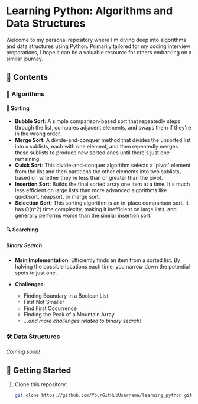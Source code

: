 # Learning Python: Algorithms and Data Structures

Welcome to my personal repository where I'm diving deep into algorithms and data structures using Python. Primarily
tailored for my coding interview preparations, I hope it can be a valuable resource for others embarking on a similar
journey.

## 📜 Contents

### 🧠 Algorithms

#### 🔄 Sorting

- **Bubble Sort**: A simple comparison-based sort that repeatedly steps through the list, compares adjacent elements,
  and swaps them if they're in the wrong order.
- **Merge Sort**: A divide-and-conquer method that divides the unsorted list into `n` sublists, each with one element,
  and then repeatedly merges these sublists to produce new sorted ones until there's just one remaining.
- **Quick Sort**: This divide-and-conquer algorithm selects a 'pivot' element from the list and then partitions the
  other elements into two sublists, based on whether they're less than or greater than the pivot.
- **Insertion Sort**: Builds the final sorted array one item at a time. It's much less efficient on large lists than
  more advanced algorithms like quicksort, heapsort, or merge sort.
- **Selection Sort**: This sorting algorithm is an in-place comparison sort. It has O(n^2) time complexity, making it
  inefficient on large lists, and generally performs worse than the similar insertion sort.

#### 🔍 Searching

##### Binary Search

- **Main Implementation**: Efficiently finds an item from a sorted list. By halving the possible locations each time,
  you narrow down the potential spots to just one.

- **Challenges**:
    - Finding Boundary in a Boolean List
    - First Not Smaller
    - Find First Occurrence
    - Finding the Peak of a Mountain Array
    - _...and more challenges related to binary search!_

### 🛠️ Data Structures

_Coming soon!_

## 🚀 Getting Started

1. Clone this repository:
   ```bash
   git clone https://github.com/YourGitHubUsername/learning_python.git
